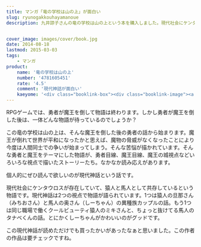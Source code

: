 ```yaml
---
title: マンガ「竜の学校は山の上」が面白い
slug: ryunogakkouhayamanoue
description: 九井諒子さんの竜の学校は山の上という本を購入しました。現代社会にケンタウロスがいる世界が舞台の現代神話という話がとても面白くてオススメです。面白いマンガに飢えている人は検討してみてはどうでしょうか。


cover_image: images/cover/book.jpg
date: 2014-08-18
lastmod: 2015-03-03
tags: 
    - マンガ
product:
    name: '竜の学校は山の上'
    number: '4781605451'
    rate: '4.5'
    comment: '現代神話が面白い'
    kaeyome: '<div class="booklink-box"><div class="booklink-image"><a href="http://www.amazon.co.jp/exec/obidos/asin/4781605451/illusionspace-22/" rel="nofollow" target="_blank"><img src="http://ecx.images-amazon.com/images/I/61Mh1DLEILL._SL160_.jpg" style="border: none;" /></a></div><div class="booklink-info"><div class="booklink-name"><a href="http://www.amazon.co.jp/exec/obidos/asin/4781605451/illusionspace-22/" rel="nofollow" target="_blank">竜の学校は山の上 九井諒子作品集</a><div class="booklink-powered-date">posted with <a href="http://yomereba.com" rel="nofollow" target="_blank">ヨメレバ</a></div></div><div class="booklink-detail">九井 諒子 イースト・プレス 2011-03-30    </div><div class="booklink-link2"><div class="shoplinkamazon"><a href="http://www.amazon.co.jp/exec/obidos/asin/4781605451/illusionspace-22/" rel="nofollow" target="_blank" title="アマゾン" >Amazonで購入</a></div><div class="shoplinkrakuten"><a href="http://hb.afl.rakuten.co.jp/hgc/11acbc01.369b1bf6.11acbc02.cabf9fe9/?pc=http%3A%2F%2Fbooks.rakuten.co.jp%2Frb%2F7000593%2F%3Fscid%3Daf_ich_link_urltxt%26m%3Dhttp%3A%2F%2Fm.rakuten.co.jp%2Fev%2Fbook%2F" rel="nofollow" target="_blank" title="楽天ブックス" >楽天ブックスで購入</a></div></div></div><div class="booklink-footer"></div></div>'
---
```


RPGゲームでは、勇者が魔王を倒して物語は終わります。しかし勇者が魔王を倒した後は、一体どんな物語が待っているのでしょうか？

この竜の学校は山の上は、そんな魔王を倒した後の勇者の話から始まります。魔王が倒れて世界が平和になったかと思えば、魔物の脅威がなくなったことにより今度は人間同士での争いが始まってしまう。そんな苦悩が描かれています。そんな勇者と魔王をテーマにした物語が、勇者目線、魔王目線、魔王の城視点などいろいろな視点で描いたストーリーたち。なかなか読み応えがあります。

個人的にぜひ読んで欲しいのが現代神話という話です。

現代社会にケンタウロスが存在していて、猿人と馬人として共存しているという物語です。現代神話は2つの視点で物語が語られています。1つは猿人の旦那さん（みちおさん）と馬人の奥さん（しーちゃん）の異種族カップルの話。もう1つは同じ職場で働くクールビューティ猿人のミキさんと、ちょっと抜けてる馬人のタナベくんの話。とにかくしーちゃんがかわいいのがグッドです。

この現代神話が読めただけでも買ったかいがあったなぁと思いました。この作者の作品は要チェックですね。


  